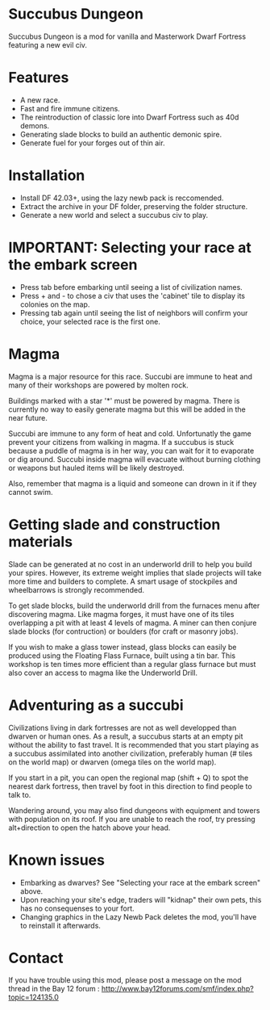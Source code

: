 # Succubus Dungeon #

Succubus Dungeon is a mod for vanilla and Masterwork Dwarf Fortress featuring a new evil civ.

# Features #
* A new race.
* Fast and fire immune citizens.
* The reintroduction of classic lore into Dwarf Fortress such as 40d demons.
* Generating slade blocks to build an authentic demonic spire.
* Generate fuel for your forges out of thin air.

# Installation #
* Install DF 42.03+, using the lazy newb pack is reccomended.
* Extract the archive in your DF folder, preserving the folder structure.
* Generate a new world and select a succubus civ to play.

# IMPORTANT: Selecting your race at the embark screen #
* Press tab before embarking until seeing a list of civilization names.
* Press + and - to chose a civ that uses the 'cabinet' tile to display its colonies on the map.
* Pressing tab again until seeing the list of neighbors will confirm your choice, your selected race is the first one.

# Magma #
Magma is a major resource for this race. Succubi are immune to heat and many of their workshops are powered by molten rock.

Buildings marked with a star '*' must be powered by magma. There is currently no way to easily generate magma but this will be added in the near future.

Succubi are immune to any form of heat and cold. Unfortunatly the game prevent your citizens from walking in magma. If a succubus is stuck because a puddle of magma is in her way, you can wait for it to evaporate or dig around. Succubi inside magma will evacuate without burning clothing or weapons but hauled items will be likely destroyed.

Also, remember that magma is a liquid and someone can drown in it if they cannot swim.

# Getting slade and construction materials #
Slade can be generated at no cost in an underworld drill to help you build your spires. However, its extreme weight implies that slade projects will take more time and builders to complete. A smart usage of stockpiles and wheelbarrows is strongly recommended.

To get slade blocks, build the underworld drill from the furnaces menu after discovering magma. Like magma forges, it must have one of its tiles overlapping a pit with at least 4 levels of magma. A miner can then conjure slade blocks (for contruction) or boulders (for craft or masonry jobs).

If you wish to make a glass tower instead, glass blocks can easily be produced using the Floating Flass Furnace, built using a tin bar. This workshop is ten times more efficient than a regular glass furnace but must also cover an access to magma like the Underworld Drill.

# Adventuring as a succubi #

Civilizations living in dark fortresses are not as well developped than dwarven or human ones. As a result, a succubus starts at an empty pit without the ability to fast travel. It is recommended that you start playing as a succubus assimilated into another civilization, preferably human (# tiles on the world map) or dwarven (omega tiles on the world map).

If you start in a pit, you can open the regional map (shift + Q) to spot the nearest dark fortress, then travel by foot in this direction to find people to talk to.

Wandering around, you may also find dungeons with equipment and towers with population on its roof. If you are unable to reach the roof, try pressing alt+direction to open the hatch above your head.

# Known issues #
* Embarking as dwarves? See "Selecting your race at the embark screen" above.
* Upon reaching your site's edge, traders will "kidnap" their own pets, this has no consequenses to your fort.
* Changing graphics in the Lazy Newb Pack deletes the mod, you'll have to reinstall it afterwards.

# Contact #
If you have trouble using this mod, please post a message on the mod thread in the Bay 12 forum :
http://www.bay12forums.com/smf/index.php?topic=124135.0
